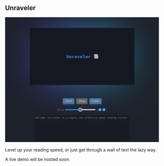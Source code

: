 ## Unraveler

![ScreenShot](/image/ss.png)

Level up your reading speed, or just get through a wall of text the lazy way.

A live demo will be hosted soon.